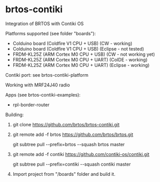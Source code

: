 # brtos-contiki
Integration of BRTOS with Contiki OS 

Platforms supported (see folder "boards"):
- Colduino board (Coldfire V1 CPU + USB) (CW - working)
- Colduino board (Coldfire V1 CPU + USB) (Eclipse - not tested)
- FRDM-KL25Z (ARM Cortex M0 CPU + USB) (CW - not working yet)
- FRDM-KL25Z (ARM Cortex M0 CPU + UART) (CoIDE - working)
- FRDM-KL25Z (ARM Cortex M0 CPU + UART) (Eclipse - working)

Contiki port: see brtos-contiki-platform

Working with MRF24J40 radio

Apps (see brtos-contiki-examples):
- rpl-border-router

Building:

1)  git clone https://github.com/brtos/brtos-contiki.git

2)  git remote add -f brtos https://github.com/brtos/brtos.git

	git subtree pull --prefix=brtos --squash brtos master
	
3)  git remote add -f contiki https://github.com/contiki-os/contiki.git

	git subtree pull --prefix=contiki --squash contiki master

4) Import project from "/boards" folder and build it.





